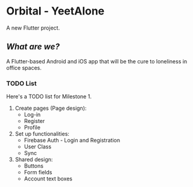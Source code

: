 # Orbital - YeetAlone

A new Flutter project.

## _What are we?_

A Flutter-based Android and iOS app that will be the cure to loneliness in office spaces.  

### TODO List
Here's a TODO list for Milestone 1.
1. Create pages (Page design):
    - Log-in
    - Register
    - Profile
2. Set up functionalities:
    - Firebase Auth - Login and Registration 
    - User Class
    - Sync
3. Shared design:
    - Buttons
    - Form fields
    - Account text boxes